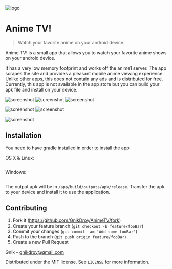 ![logo](https://raw.githubusercontent.com/GnikDroy/AnimeTV/master/app/src/main/res/mipmap-xxhdpi/ic_launcher.png) 

# Anime TV!
> Watch your favorite anime on your android device.

Anime TV! is a small app that allows you to watch your favorite anime shows on your android device.

It has a very low memory footprint and works off the anime1 server. The app scrapes the site and provides a pleasant
mobile anime viewing experience. Unlike other apps, this does not contain any ads and is distributed for free.
Currently, this app is not available in the app store but you can build your apk file and install on your device. 
 
 
 ![screenshot](https://raw.githubusercontent.com/GnikDroy/AnimeTV/screenshots/screenshots/1.png)
 ![screenshot](https://raw.githubusercontent.com/GnikDroy/AnimeTV/screenshots/screenshots/2.png)
 ![screenshot](https://raw.githubusercontent.com/GnikDroy/AnimeTV/screenshots/screenshots/3.png)
 
 ![screenshot](https://raw.githubusercontent.com/GnikDroy/AnimeTV/screenshots/screenshots/4.png)
 ![screenshot](https://raw.githubusercontent.com/GnikDroy/AnimeTV/screenshots/screenshots/5.png)
 
 ![screenshot](https://raw.githubusercontent.com/GnikDroy/AnimeTV/screenshots/screenshots/6.png)

## Installation

You need to have gradle installed in order to install the app

OS X & Linux:

```./gradlew assembleRelease
```

Windows:

```gradlew.bat assembleRelease
```

The output apk will be in `/app/build/outputs/apk/release`.
Transfer the apk to your device and install it to use the application. 


## Contributing

1. Fork it (<https://github.com/GnikDroy/AnimeTV/fork>)
2. Create your feature branch (`git checkout -b feature/fooBar`)
3. Commit your changes (`git commit -am 'Add some fooBar'`)
4. Push to the branch (`git push origin feature/fooBar`)
5. Create a new Pull Request

Gnik - gnikdroy@gmail.com

Distributed under the MIT license. See ``LICENSE`` for more information.

